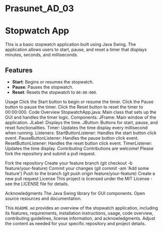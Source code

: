 # Prasunet_AD_03

# Stopwatch App

This is a basic stopwatch application built using Java Swing. The application allows users to start, pause, and reset a timer that displays minutes, seconds, and milliseconds.

## Features

- **Start**: Begins or resumes the stopwatch.
- **Pause**: Pauses the stopwatch.
- **Reset**: Resets the stopwatch to `00:00:000`.

Usage
Click the Start button to begin or resume the timer.
Click the Pause button to pause the timer.
Click the Reset button to reset the timer to 00:00:000.
Code Overview
StopwatchApp.java: Main class that sets up the GUI and handles the timer logic.
Components:
JFrame: Main window of the application.
JLabel: Displays the time.
JButton: Buttons for start, pause, and reset functionalities.
Timer: Updates the time display every millisecond when running.
Listeners:
StartButtonListener: Handles the start button click event.
PauseButtonListener: Handles the pause button click event.
ResetButtonListener: Handles the reset button click event.
TimerListener: Updates the time display.
Contributing
Contributions are welcome! Please fork the repository and submit a pull request.

Fork the repository
Create your feature branch (git checkout -b feature/your-feature)
Commit your changes (git commit -am 'Add some feature')
Push to the branch (git push origin feature/your-feature)
Create a new pull request
License
This project is licensed under the MIT License - see the LICENSE file for details.

Acknowledgments
The Java Swing library for GUI components.
Open source resources and documentation.


This `README.md` provides an overview of the stopwatch application, including its features, requirements, installation instructions, usage, code overview, contributing guidelines, license information, and acknowledgments. Adjust the content as needed for your specific repository and project details.
